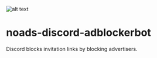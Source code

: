 ![alt text](https://i.cbc.ca/1.3098853.1433354977!/fileImage/httpImage/image.png_gen/derivatives/16x9_1180/no-ads.png)


# noads-discord-adblockerbot
Discord blocks invitation links by blocking advertisers.  
